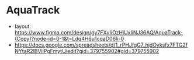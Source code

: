 # AquaTrack

- layout: https://www.figma.com/design/gy7FXvIiOzHiUxIiNJ36AQ/AquaTrack-(Copy)?node-id=0-1&t=Ldq4H6u1cqaD06Ii-0
- https://docs.google.com/spreadsheets/d/1_rPHJfgG7_hjdOyksfx7FTG2fNYtaR2lBVilPgFmytU/edit?gid=379755902#gid=379755902
